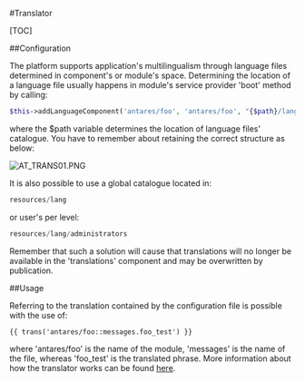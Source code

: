 #Translator  

[TOC]

##Configuration  

The platform supports application's multilingualism through language files determined in component's or module's space. Determining the location of a language file usually happens in module's service provider 'boot' method by calling:

```php
$this->addLanguageComponent('antares/foo', 'antares/foo', "{$path}/lang");

```

where the $path variable determines the location of language files' catalogue. You have to remember about retaining the correct structure as below:

  ![AT_TRANS01.PNG](https://raw.githubusercontent.com/antaresproject/docs/master/docs/img/docs/services/translator/AT_TRANS01.PNG)
  
It is also possible to use a global catalogue located in:

```php
resources/lang

```

or user's per level:

```php
resources/lang/administrators

```

Remember that such a solution will cause that translations will no longer be available in the 'translations' component and may be overwritten by publication.

##Usage  

Referring to the translation contained by the configuration file is possible with the use of:

```
{{ trans('antares/foo::messages.foo_test') }}

```

where 'antares/foo' is the name of the module, 'messages' is the name of the file, whereas 'foo_test' is the translated phrase. More information about how the translator works can be found [here](https://laravel.com/docs/5.2/localization).
